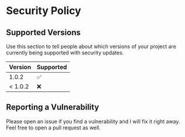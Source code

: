 # Security Policy

## Supported Versions

Use this section to tell people about which versions of your project are
currently being supported with security updates.

| Version | Supported          |
| ------- | ------------------ |
| 1.0.2 | :white_check_mark: |
| < 1.0.2  | :x:              |

## Reporting a Vulnerability

Please open an issue if you find a vulnerability and I will fix it right away. Feel free to open a pull request as well.
